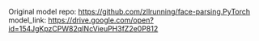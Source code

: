 Original model repo: https://github.com/zllrunning/face-parsing.PyTorch
model_link: https://drive.google.com/open?id=154JgKpzCPW82qINcVieuPH3fZ2e0P812

